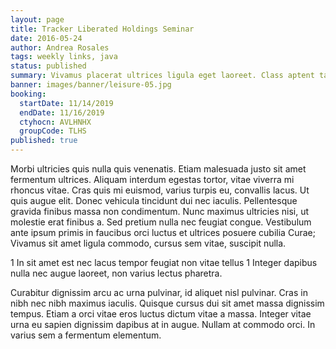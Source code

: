 ```yaml
---
layout: page
title: Tracker Liberated Holdings Seminar
date: 2016-05-24
author: Andrea Rosales
tags: weekly links, java
status: published
summary: Vivamus placerat ultrices ligula eget laoreet. Class aptent taciti sociosqu.
banner: images/banner/leisure-05.jpg
booking:
  startDate: 11/14/2019
  endDate: 11/16/2019
  ctyhocn: AVLHNHX
  groupCode: TLHS
published: true
---
```

Morbi ultricies quis nulla quis venenatis. Etiam malesuada justo sit amet fermentum ultrices. Aliquam interdum egestas tortor, vitae viverra mi rhoncus vitae. Cras quis mi euismod, varius turpis eu, convallis lacus. Ut quis augue elit. Donec vehicula tincidunt dui nec iaculis. Pellentesque gravida finibus massa non condimentum. Nunc maximus ultricies nisi, ut molestie erat finibus a. Sed pretium nulla nec feugiat congue. Vestibulum ante ipsum primis in faucibus orci luctus et ultrices posuere cubilia Curae; Vivamus sit amet ligula commodo, cursus sem vitae, suscipit nulla.

1 In sit amet est nec lacus tempor feugiat non vitae tellus
1 Integer dapibus nulla nec augue laoreet, non varius lectus pharetra.

Curabitur dignissim arcu ac urna pulvinar, id aliquet nisl pulvinar. Cras in nibh nec nibh maximus iaculis. Quisque cursus dui sit amet massa dignissim tempus. Etiam a orci vitae eros luctus dictum vitae a massa. Integer vitae urna eu sapien dignissim dapibus at in augue. Nullam at commodo orci. In varius sem a fermentum elementum.
